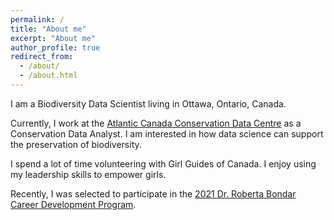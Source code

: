 ```yaml
---
permalink: /
title: "About me"
excerpt: "About me"
author_profile: true
redirect_from:
  - /about/
  - /about.html
---
```


I am a Biodiversity Data Scientist living in Ottawa, Ontario, Canada.

Currently, I work at the [Atlantic Canada Conservation Data Centre](http://accdc.com/) as a Conservation Data Analyst. I am interested in how data science can support the preservation of biodiversity.

I spend a lot of time volunteering with Girl Guides of Canada. I enjoy using my leadership skills to empower girls.

Recently, I was selected to participate in the [2021 Dr. Roberta Bondar Career Development Program](https://www.wct-fct.com/en/programs/dr-roberta-bondar-stem-career-development-program).
